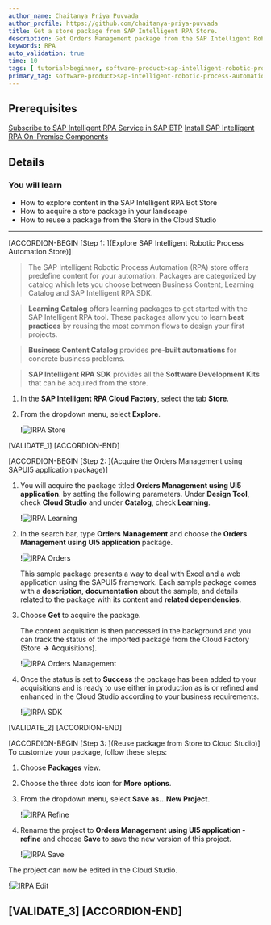 ```yaml
---
author_name: Chaitanya Priya Puvvada
author_profile: https://github.com/chaitanya-priya-puvvada
title: Get a store package from SAP Intelligent RPA Store.
description: Get Orders Management package from the SAP Intelligent Robotic Process Automation store and reuse the package in the Cloud Studio.
keywords: RPA
auto_validation: true
time: 10
tags: [ tutorial>beginner, software-product>sap-intelligent-robotic-process-automation]
primary_tag: software-product>sap-intelligent-robotic-process-automation
---
```


## Prerequisites
  [Subscribe to SAP Intelligent RPA Service in SAP BTP](irpa-setup-1-booster-subscription)
  [Install SAP Intelligent RPA On-Premise Components](irpa-setup-2-onpremise-installation)

## Details
### You will learn
  - How to explore content in the SAP Intelligent RPA Bot Store
  - How to acquire a store package in your landscape
  - How to reuse a package from the Store in the Cloud Studio

---

[ACCORDION-BEGIN [Step 1: ](Explore SAP Intelligent Robotic Process Automation Store)]
>The SAP Intelligent Robotic Process Automation (RPA) store offers predefine content for your automation. Packages are categorized by catalog which lets you choose between Business Content, Learning Catalog and SAP Intelligent RPA SDK.

> **Learning Catalog** offers learning packages to get started with the SAP Intelligent RPA tool. These packages allow you to learn **best practices** by reusing the most common flows to design your first projects.

> **Business Content Catalog** provides **pre-built automations** for concrete business problems.

> **SAP Intelligent RPA SDK** provides  all the **Software Development Kits** that can be acquired from the store.

1. In the **SAP Intelligent RPA Cloud Factory**, select the tab **Store**.

2. From the dropdown menu, select **Explore**.

    !![IRPA Store](irpa-store.png)

[VALIDATE_1]
[ACCORDION-END]

[ACCORDION-BEGIN [Step 2: ](Acquire the Orders Management using SAPUI5 application package)]
1. You will acquire the package titled **Orders Management using UI5 application**. by setting the following parameters.
Under **Design Tool**, check **Cloud Studio** and under **Catalog**, check **Learning**.

      !![IRPA Learning](irpa-learning.png)

2. In the search bar, type **Orders Management** and choose the **Orders Management using UI5 application** package.

      !![IRPA Orders](irpa-orders.png)

      This sample package presents a way to deal with Excel and a web application using the SAPUI5 framework. Each sample package comes with a **description**, **documentation** about the sample, and details related to the package with its content and **related dependencies**.

3. Choose **Get** to acquire the package.

      The content acquisition is then processed in the background and you can track the status of the imported package from the Cloud Factory (Store **&rarr;** Acquisitions).

      !![IRPA Orders Management](irpa-get-orders-management.png)

4. Once the status is set to **Success** the package has been added to your acquisitions and is ready to use either in production as is or refined and enhanced in the Cloud Studio according to your business requirements.

    !![IRPA SDK](irpa-sdk.png)

[VALIDATE_2]
[ACCORDION-END]

[ACCORDION-BEGIN [Step 3: ](Reuse package from Store to Cloud Studio)]
To customize your package, follow these steps:

1. Choose **Packages** view.

2. Choose the three dots icon for **More options**.

3. From the dropdown menu, select **Save as...New Project**.

    !![IRPA Refine](irpa-refine.png)

4. Rename the project to **Orders Management using UI5 application - refine** and choose **Save** to save the new version of this project.

    !![IRPA Save](irpa-save.png)

The project can now be edited in the Cloud Studio.

  !![IRPA Edit](irpa-edit.png)

[VALIDATE_3]
[ACCORDION-END]
---
